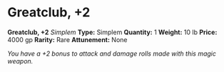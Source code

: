 # Greatclub, +2

**Greatclub, +2**
_Simplem_
**Type:** Simplem
**Quantity:** 1
**Weight:** 10 lb
**Price:** 4000 gp
**Rarity:** Rare
**Attunement:** None

*You have a +2 bonus to attack and damage rolls made with this magic weapon.*